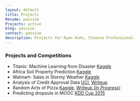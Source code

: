 ```yaml
---
layout: default
title: Projects
Resume: passive
Projects: active
blog: passive
contact: passive
description: Projects for Ryan Kuhn, Finance Professional.
---
```


### Projects and Competitions  
- Titanic: Machine Learning from Disaster [Kaggle](http://www.kaggle.com/c/titanic-gettingStarted)  
- Africa Soil Property Prediction [Kaggle](http://www.kaggle.com/c/afsis-soil-properties)  
- Walmart- Sales in Stormy Weather [Kaggle](http://www.kaggle.com/c/walmart-recruiting-sales-in-stormy-weather/leaderboard)  
- Analysis of Credit Approval Data [UCI](http://archive.ics.uci.edu/ml/datasets.html?format=&task=&att=&area=bus&numAtt=&numIns=&type=&sort=nameUp&view=table), [Writeup](http://www.rpubs.com/kuhnrl30/CreditScreen)  
- Random Acts of Pizza [Kaggle](http://www.kaggle.com/c/random-acts-of-pizza), [Writeup *(In Progress)*](http://rpubs.com/kuhnrl30/RAOP)   
- Predicting dropouts in MOOC [KDD Cup 2015](https://kddcup2015.com/submission-rank.html)  

